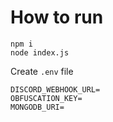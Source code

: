 # How to run
```
npm i
node index.js
```

Create `.env` file

```
DISCORD_WEBHOOK_URL=
OBFUSCATION_KEY=
MONGODB_URI=
```
